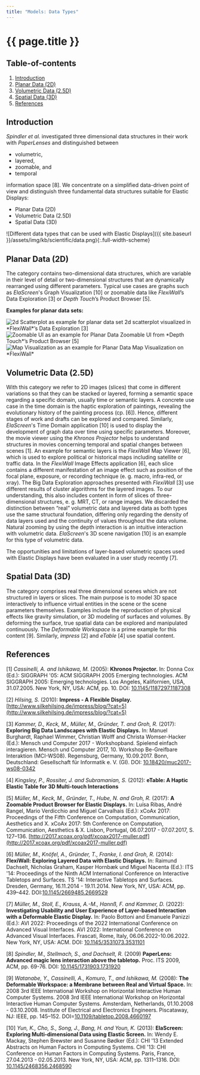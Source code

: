 ```yaml
---
title: "Models: Data Types"
---
```


# {{ page.title }}

<!-- omit in toc -->
## Table-of-contents

1. [Introduction](#introduction)
2. [Planar Data (2D)](#planar-data-2d)
3. [Volumetric Data (2.5D)](#volumetric-data-25d)
4. [Spatial Data (3D)](#spatial-data-3d)
5. [References](#references)

## Introduction

*Spindler et al.* investigated three dimensional data structures in their work with *PaperLenses* and distinguished between

* volumetric,
* layered,
* zoomable, and
* temporal

information space [8]. We concentrate on a simplified data-driven point of view and distinguish three fundamental data structures suitable for Elastic Displays:

* Planar Data (2D)
* Volumetric Data (2.5D)
* Spatial Data (3D)

![Different data types that can be used with Elastic Displays]({{ site.baseurl }}/assets/img/kb/scientific/data.png){:.full-width-scheme}

## Planar Data (2D)

The category contains two-dimensional data structures, which are variable in their level of detail or two-dimensional structures that are dynamically rearranged using different parameters. Typical use cases are graphs such as *ElaScreen*'s Graph Visualization [10] or zoomable data like *FlexiWall*’s Data Exploration [3] or *Depth Touch*’s Product Browser [5].

**Examples for planar data sets:**

<div class="image-gallery images-3">
  <div>
    <img 
      alt="2d Scatterplot as example for planar data set"
      src="{{ site.baseurl }}/assets/img/kb/scientific/data_2d-1.jpg"
      class="image-gallery__image"/>
    <span class="image-gallery__caption">
      2d scatterplot visualized in *FlexiWall*’s Data Exploration [3]
    </span>
  </div>

  <div>
    <img 
      alt="Zoomable UI as an example for Planar Data"
      src="{{ site.baseurl }}/assets/img/kb/scientific/data_2d-2.jpg"
      class="image-gallery__image"/>
    <span class="image-gallery__caption">
      Zoomable UI from *Depth Touch*’s Product Browser [5]
    </span>
  </div>

  <div>
    <img 
      alt="Map Visualization as an example for Planar Data"
      src="{{ site.baseurl }}/assets/img/kb/scientific/data_2d-3.jpg"
      class="image-gallery__image"/>
    <span class="image-gallery__caption">
      Map Visualization on *FlexiWall*
    </span>
  </div>
</div>

## Volumetric Data (2.5D)

With this category we refer to 2D images (slices) that come in different variations so that they can be stacked or layered, forming a semantic space regarding a specific domain, usually time or semantic layers. A concrete use case in the time domain is the haptic exploration of paintings, revealing the evolutionary history of the painting process (cp. [6]).
Hence, different stages of work and drafts can be explored and compared. Similarly, *ElaScreen*'s Time Domain application [10] is used to display the development of graph data over time using specific parameters. Moreover, the movie viewer using the *Khronos Projector* helps to understand structures in movies concerning temporal and spatial changes between scenes [1]. An example for semantic
layers is the *FlexiWall* Map Viewer [6], which is used to explore political or historical maps including satellite or traffic data. In the *FlexiWall* Image Effects application [6], each slice contains a different manifestation of an image effect such as position of the focal plane, exposure, or recording technique (e. g. macro, infra-red, or xray). The Big Data Exploration approaches presented with *FlexiWall* [3] use different results of cluster algorithms for the layered images.
To our understanding, this also includes content in form of slices of three-dimensional structures, e. g. MRT, CT, or range images. We discarded the distinction between “real” volumetric data and layered data as both types use the same structural foundation, differing only regarding the density of data layers used and the continuity of values throughout the data volume. Natural zooming by using the depth interaction is an intuitive interaction with volumetric data. *ElaScreen*'s 3D scene navigation [10] is an example for this type of volumetric data.

The opportunities and limitations of layer-based volumetric spaces used with Elastic Displays have been evaluated in a user study recently [7].

## Spatial Data (3D)

The category comprises real three dimensional scenes which are not structured in layers or slices. The main purpose is to model 3D space interactively to influence virtual entities in the scene or the scene parameters themselves. Examples include the reproduction of physical effects like gravity simulation, or 3D modeling of surfaces and volumes. By deforming the surface, true spatial data can be explored and manipulated continuously. The *Deformable Workspace* is a prime example for this content [9]. Similarly, *impress* [2] and *eTable* [4] use spatial content.

## References

[1] *Cassinelli, A. and Ishikawa, M.* (2005): **Khronos Projector.** In: Donna Cox (Ed.): SIGGRAPH '05: ACM SIGGRAPH 2005 Emerging technologies. ACM SIGGRAPH 2005: Emerging technologies. Los Angeles, Kalifornien, USA, 31.07.2005. New York, NY, USA: ACM, pp. 10. DOI: [10.1145/1187297.1187308](https://doi.org/10.1145/1187297.1187308)

[2] *Hilsing, S.* (2010): **Impress - A Flexible Display.** [http://www.silkehilsing.de/impress/blog/?cat=5](http://www.silkehilsing.de/impress/blog/?cat=5)

[3] *Kammer, D., Keck, M., Müller, M., Gründer, T. and Groh, R.* (2017): **Exploring Big Data Landscapes with Elastic Displays.** In: Manuel Burghardt, Raphael Wimmer, Christian Wolff and Christa Womser-Hacker (Ed.): Mensch und Computer 2017 - Workshopband. Spielend einfach interagieren. Mensch und Computer 2017, 10. Workshop Be-Greifbare Interaktion (MCI-WS08). Regensburg, Germany, 10.09.2017. Bonn, Deutschland: Gesellschaft für Informatik e. V. (GI). DOI: [10.18420/muc2017-ws08-0342](https:doi.org/10.18420/muc2017-ws08-0342)

[4] *Kingsley, P., Rossiter, J. and Subramanian, S.* (2012): **eTable: A Haptic Elastic Table for 3D Multi-touch Interactions**

[5] *Müller, M., Keck, M., Gründer, T., Hube, N. and Groh, R.* (2017): **A Zoomable Product Browser for Elastic Displays.** In: Luísa Ribas, André Rangel, Mario Verdicchio and Miguel Carvalhais (Ed.): xCoAx 2017: Proceedings of the Fifth Conference on Computation, Communication, Aesthetics and X. xCoAx 2017: 5th Conference on Computation, Communication, Aesthetics & X. Lisbon, Portugal, 06.07.2017 - 07.07.2017, S. 127–136. [http://2017.xcoax.org/pdf/xcoax2017-muller.pdf](http://2017.xcoax.org/pdf/xcoax2017-muller.pdf)

[6] *Müller, M., Knöfel, A., Gründer, T., Franke, I. and Groh, R.* (2014): **FlexiWall: Exploring Layered Data with Elastic Displays.** In: Raimund Dachselt, Nicholas Graham, Kasper Hornbæk und Miguel Nacenta (Ed.): ITS '14: Proceedings of the Ninth ACM International Conference on Interactive Tabletops and Surfaces. TS '14: Interactive Tabletops and Surfaces. Dresden, Germany, 16.11.2014 - 19.11.2014. New York, NY, USA: ACM, pp. 439–442. DOI:[10.1145/2669485.2669529](https://doi.org/10.1145/2669485.2669529)

[7] *Müller, M., Stoll, E., Krauss, A.-M., Hannß, F. and Kammer, D.* (2022): **Investigating Usability and User Experience of Layer-based Interaction with a Deformable Elastic Display.** In: Paolo Bottoni and Emanuele Panizzi (Ed.): AVI 2022: Proceedings of the 2022 International Conference on Advanced Visual Interfaces. AVI 2022: International Conference on Advanced Visual Interfaces. Frascati, Rome, Italy, 06.06.2022-10.06.2022. New York, NY, USA: ACM. DOI: [10.1145/3531073.3531101](htpps://doi.org/10.1145/3531073.3531101)

[8] *Spindler, M., Stellmach, S., and Dachselt, R.* (2009) __PaperLens: Advanced magic lens interaction above the tabletop.__ Proc. ITS 2009, ACM, pp. 69-76. DOI: [10.1145/1731903.1731920](https://doi.org/10.1145/1731903.1731920)

[9] *Watanabe, Y., Cassinelli, A., Komuro, T., and Ishikawa, M.* (2008): **The Deformable Workspace: a Membrane between Real and Virtual Space.** In: 2008 3rd IEEE International Workshop on Horizontal Interactive Human Computer Systems. 2008 3rd IEEE International Workshop on Horizontal Interactive Human Computer Systems. Amsterdam, Netherlands, 01.10.2008 - 03.10.2008. Institute of Electrical and Electronics Engineers. Piscataway, NJ: IEEE, pp. 145–152. DOI=[10.1109/tabletop.2008.4660197](https://doi.org/10.1109/tabletop.2008.4660197)

[10] *Yun, K., Cho, S., Song, J., Bang, H. and Youn, K.* (2013): **ElaScreen: Exploring Multi-dimensional Data using Elastic Screen.** In: Wendy E. Mackay, Stephen Brewster and Susanne Bødker (Ed.): CHI '13 Extended Abstracts on Human Factors in Computing Systems. CHI '13: CHI Conference on Human Factors in Computing Systems. Paris, France, 27.04.2013 - 02.05.2013. New York, NY, USA: ACM, pp. 1311–1316. DOI: [10.1145/2468356.2468590](https://doi.org/10.1145/2468356.2468590)

